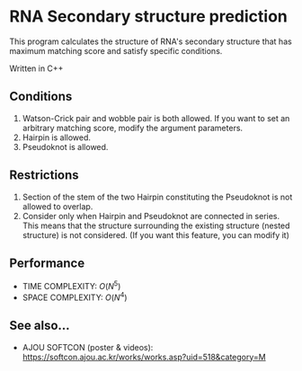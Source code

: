 # RNA Secondary structure prediction
This program calculates the structure of RNA's secondary structure that has maximum matching score and satisfy specific conditions.

Written in C++

## Conditions
1. Watson-Crick pair and wobble pair is both allowed. If you want to set an arbitrary matching score, modify the argument parameters.
1. Hairpin is allowed.
1. Pseudoknot is allowed.

## Restrictions
1. Section of the stem of the two Hairpin constituting the Pseudoknot is not allowed to overlap.
1. Consider only when Hairpin and Pseudoknot are connected in series. This means that the structure surrounding the existing structure (nested structure) is not considered. (If you want this feature, you can modify it)

## Performance
- TIME COMPLEXITY: $O(N^5)$
- SPACE COMPLEXITY: $O(N^4)$

## See also...
- AJOU SOFTCON (poster & videos): https://softcon.ajou.ac.kr/works/works.asp?uid=518&category=M
